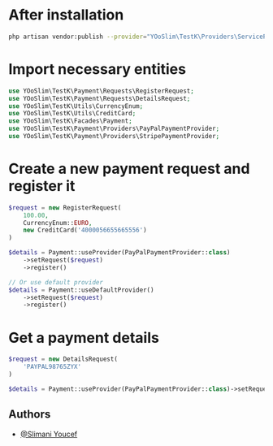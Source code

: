 # After installation

```bash
php artisan vendor:publish --provider="YOoSlim\TestK\Providers\ServiceProvider"
```

# Import necessary entities
```php
use YOoSlim\TestK\Payment\Requests\RegisterRequest;
use YOoSlim\TestK\Payment\Requests\DetailsRequest;
use YOoSlim\TestK\Utils\CurrencyEnum;
use YOoSlim\TestK\Utils\CreditCard;
use YOoSlim\TestK\Facades\Payment;
use YOoSlim\TestK\Payment\Providers\PayPalPaymentProvider;
use YOoSlim\TestK\Payment\Providers\StripePaymentProvider;
```

# Create a new payment request and register it
```php
$request = new RegisterRequest(
	100.00,
	CurrencyEnum::EURO,
	new CreditCard('4000056655665556')
)

$details = Payment::useProvider(PayPalPaymentProvider::class)
	->setRequest($request)
	->register()

// Or use default provider
$details = Payment::useDefaultProvider()
	->setRequest($request)
	->register()
```

# Get a payment details
```php
$request = new DetailsRequest(
	'PAYPAL98765ZYX'
)

$details = Payment::useProvider(PayPalPaymentProvider::class)->setRequest($request)->get($request)
```
## Authors
- [@Slimani Youcef](https://www.github.com/yooslim)